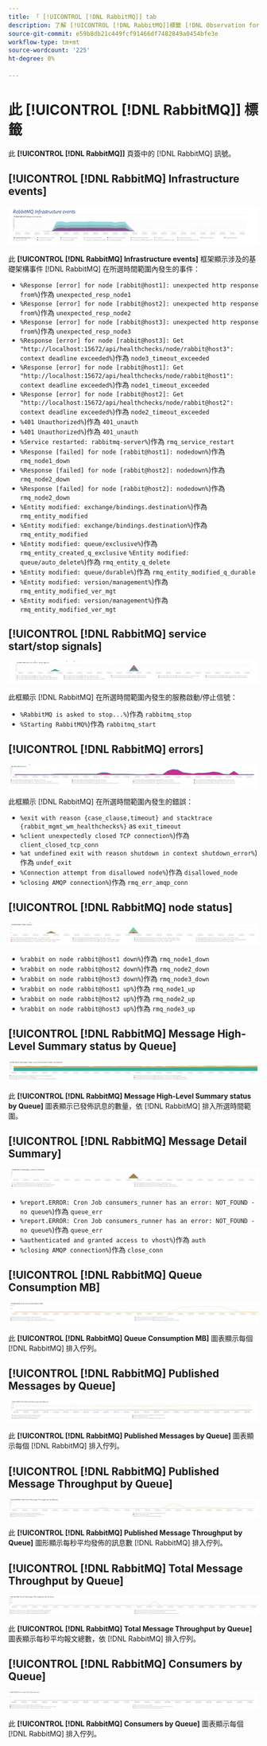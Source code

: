```yaml
---
title: 「 [!UICONTROL [!DNL RabbitMQ]] tab
description: 了解 [!UICONTROL [!DNL RabbitMQ]]標籤 [!DNL Observation for Adobe Commerce].
source-git-commit: e59b8db21c449fcf91466df7482849a0454bfe3e
workflow-type: tm+mt
source-wordcount: '225'
ht-degree: 0%

---
```


# 此 [!UICONTROL [!DNL RabbitMQ]] 標籤

此 **[!UICONTROL [!DNL RabbitMQ]]** 頁簽中的 [!DNL RabbitMQ] 訊號。

## [!UICONTROL [!DNL RabbitMQ] Infrastructure events]

![[!DNL RabbitMQ] 基礎架構事件](../../assets/tools/observation-for-adobe-commerce/rabbitmq-tab-1.jpeg)

此 **[!UICONTROL [!DNL RabbitMQ] Infrastructure events]** 框架顯示涉及的基礎架構事件 [!DNL RabbitMQ] 在所選時間範圍內發生的事件：

* `%Response [error] for node [rabbit@host1]: unexpected http response from%`)作為 `unexpected_resp_node1`
* `%Response [error] for node [rabbit@host2]: unexpected http response from%`)作為 `unexpected_resp_node2`
* `%Response [error] for node [rabbit@host3]: unexpected http response from%`)作為 `unexpected_resp_node3`
* `%Response [error] for node [rabbit@host3]: Get "http://localhost:15672/api/healthchecks/node/rabbit@host3": context deadline exceeded%`)作為 `node3_timeout_exceeded`
* `%Response [error] for node [rabbit@host1]: Get "http://localhost:15672/api/healthchecks/node/rabbit@host1": context deadline exceeded%`)作為 `node1_timeout_exceeded`
* `%Response [error] for node [rabbit@host2]: Get "http://localhost:15672/api/healthchecks/node/rabbit@host2": context deadline exceeded%`)作為 `node2_timeout_exceeded`
* `%401 Unauthorized%`)作為 `401_unauth`
* `%401 Unauthorized%`)作為 `401_unauth`
* `%Service restarted: rabbitmq-server%`)作為 `rmq_service_restart`
* `%Response [failed] for node [rabbit@host1]: nodedown%`)作為 `rmq_node1_down`
* `%Response [failed] for node [rabbit@host2]: nodedown%`)作為 `rmq_node2_down`
* `%Response [failed] for node [rabbit@host2]: nodedown%`)作為 `rmq_node2_down`
* `%Entity modified: exchange/bindings.destination%`)作為 `rmq_entity_modified`
* `%Entity modified: exchange/bindings.destination%`)作為 `rmq_entity_modified`
* `%Entity modified: queue/exclusive%`)作為 `rmq_entity_created_q_exclusive` `%Entity modified: queue/auto_delete%`)作為 `rmq_entity_q_delete`
* `%Entity modified: queue/durable%`)作為 `rmq_entity_modified_q_durable`
* `%Entity modified: version/management%`)作為 `rmq_entity_modified_ver_mgt`
* `%Entity modified: version/management%`)作為 `rmq_entity_modified_ver_mgt`

## [!UICONTROL [!DNL RabbitMQ] service start/stop signals]

![[!DNL RabbitMQ] 服務啟動/停止信號](../../assets/tools/observation-for-adobe-commerce/rabbitmq-tab-2.jpeg)

此框顯示 [!DNL RabbitMQ] 在所選時間範圍內發生的服務啟動/停止信號：

* `%RabbitMQ is asked to stop...%`)作為 `rabbitmq_stop`
* `%Starting RabbitMQ%`)作為 `rabbitmq_start`

## [!UICONTROL [!DNL RabbitMQ] errors]

![[!DNL RabbitMQ] 錯誤](../../assets/tools/observation-for-adobe-commerce/rabbitmq-tab-3.jpeg)

此框顯示 [!DNL RabbitMQ] 在所選時間範圍內發生的錯誤：

* `%exit with reason {case_clause,timeout} and stacktrace {rabbit_mgmt_wm_healthchecks%}` as `exit_timeout`
* `%client unexpectedly closed TCP connection%`)作為 `client_closed_tcp_conn`
* `%at undefined exit with reason shutdown in context shutdown_error%`)作為 `undef_exit`
* `%Connection attempt from disallowed node%`)作為 `disallowed_node`
* `%closing AMQP connection%`)作為 `rmq_err_amqp_conn`

## [!UICONTROL [!DNL RabbitMQ] node status]

![[!DNL RabbitMQ] 節點狀態](../../assets/tools/observation-for-adobe-commerce/rabbitmq-tab-4.jpeg)

* `%rabbit on node rabbit@host1 down%`)作為 `rmq_node1_down`
* `%rabbit on node rabbit@host2 down%`)作為 `rmq_node2_down`
* `%rabbit on node rabbit@host3 down%`)作為 `rmq_node3_down`
* `%rabbit on node rabbit@host1 up%`)作為 `rmq_node1_up`
* `%rabbit on node rabbit@host2 up%`)作為 `rmq_node2_up`
* `%rabbit on node rabbit@host3 up%`)作為 `rmq_node3_up`

## [!UICONTROL [!DNL RabbitMQ] Message High-Level Summary status by Queue]

![[!DNL RabbitMQ] 按隊列的消息高級摘要狀態](../../assets/tools/observation-for-adobe-commerce/rabbitmq-tab-5.jpeg)

此 **[!UICONTROL [!DNL RabbitMQ] Message High-Level Summary status by Queue]** 圖表顯示已發佈訊息的數量，依 [!DNL RabbitMQ] 排入所選時間範圍。

## [!UICONTROL [!DNL RabbitMQ] Message Detail Summary]

![[!DNL RabbitMQ] 消息詳細資訊摘要](../../assets/tools/observation-for-adobe-commerce/rabbitmq-tab-6.jpeg)

* `%report.ERROR: Cron Job consumers_runner has an error: NOT_FOUND - no queue%`)作為 `queue_err`
* `%report.ERROR: Cron Job consumers_runner has an error: NOT_FOUND - no queue%`)作為 `queue_err`
* `%authenticated and granted access to vhost%`)作為 `auth`
* `%closing AMQP connection%`)作為 `close_conn`

## [!UICONTROL [!DNL RabbitMQ] Queue Consumption MB]

![[!DNL RabbitMQ] 隊列消耗MB](../../assets/tools/observation-for-adobe-commerce/rabbitmq-tab-7.jpeg)

此 **[!UICONTROL [!DNL RabbitMQ] Queue Consumption MB]** 圖表顯示每個 [!DNL RabbitMQ] 排入佇列。

## [!UICONTROL [!DNL RabbitMQ] Published Messages by Queue]

![[!DNL RabbitMQ] 按隊列發佈的消息](../../assets/tools/observation-for-adobe-commerce/rabbitmq-tab-8.jpeg)

此 **[!UICONTROL [!DNL RabbitMQ] Published Messages by Queue]** 圖表顯示每個 [!DNL RabbitMQ] 排入佇列。

## [!UICONTROL [!DNL RabbitMQ] Published Message Throughput by Queue]

![[!DNL RabbitMQ] 按隊列發佈的消息吞吐量](../../assets/tools/observation-for-adobe-commerce/rabbitmq-tab-9.jpeg)

此 **[!UICONTROL [!DNL RabbitMQ] Published Message Throughput by Queue]** 圖形顯示每秒平均發佈的訊息數 [!DNL RabbitMQ] 排入佇列。

## [!UICONTROL [!DNL RabbitMQ] Total Message Throughput by Queue]

![[!DNL RabbitMQ] 按隊列列出的總消息吞吐量](../../assets/tools/observation-for-adobe-commerce/rabbitmq-tab-10.jpeg)

此 **[!UICONTROL [!DNL RabbitMQ] Total Message Throughput by Queue]** 圖表顯示每秒平均報文總數，依 [!DNL RabbitMQ] 排入佇列。

## [!UICONTROL [!DNL RabbitMQ] Consumers by Queue]

![[!DNL RabbitMQ] 依佇列的消費者](../../assets/tools/observation-for-adobe-commerce/rabbitmq-tab-11.jpeg)

此 **[!UICONTROL [!DNL RabbitMQ] Consumers by Queue]** 圖表顯示每個 [!DNL RabbitMQ] 排入佇列。
